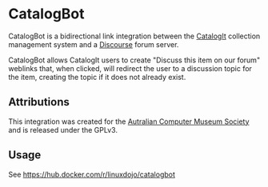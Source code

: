# CatalogBot

CatalogBot is a bidirectional link integration between the [CatalogIt](https://www.catalogit.app/) collection management system and a [Discourse](https://www.discourse.org/) forum server.

CatalogBot allows CatalogIt users to create "Discuss this item on our forum" weblinks that, when clicked, will redirect the user to a discussion topic for the item, creating the topic if it does not already exist.

## Attributions

This integration was created for the [Autralian Computer Museum Society](https://acms.org.au) and is released under the GPLv3.

## Usage

See https://hub.docker.com/r/linuxdojo/catalogbot
